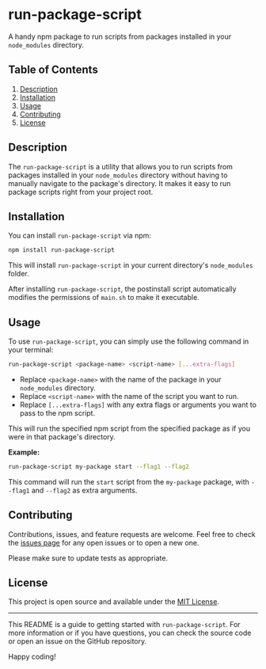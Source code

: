 # run-package-script

A handy npm package to run scripts from packages installed in your `node_modules` directory.

## Table of Contents

1. [Description](#description)
2. [Installation](#installation)
3. [Usage](#usage)
4. [Contributing](#contributing)
5. [License](#license)

## Description

The `run-package-script` is a utility that allows you to run scripts from packages installed in your `node_modules` directory without having to manually navigate to the package's directory. It makes it easy to run package scripts right from your project root.

## Installation

You can install `run-package-script` via npm:

```bash
npm install run-package-script
```

This will install `run-package-script` in your current directory's `node_modules` folder.

After installing `run-package-script`, the postinstall script automatically modifies the permissions of `main.sh` to make it executable.

## Usage

To use `run-package-script`, you can simply use the following command in your terminal:

```bash
run-package-script <package-name> <script-name> [...extra-flags]
```

- Replace `<package-name>` with the name of the package in your `node_modules` directory.
- Replace `<script-name>` with the name of the script you want to run.
- Replace `[...extra-flags]` with any extra flags or arguments you want to pass to the npm script.

This will run the specified npm script from the specified package as if you were in that package's directory.

**Example:**

```bash
run-package-script my-package start --flag1 --flag2
```

This command will run the `start` script from the `my-package` package, with `--flag1` and `--flag2` as extra arguments.

## Contributing

Contributions, issues, and feature requests are welcome. Feel free to check the [issues page](https://github.com/username/run-package-script/issues) for any open issues or to open a new one.

Please make sure to update tests as appropriate.

## License

This project is open source and available under the [MIT License](https://opensource.org/licenses/MIT).

---

This README is a guide to getting started with `run-package-script`. For more information or if you have questions, you can check the source code or open an issue on the GitHub repository.

Happy coding!

